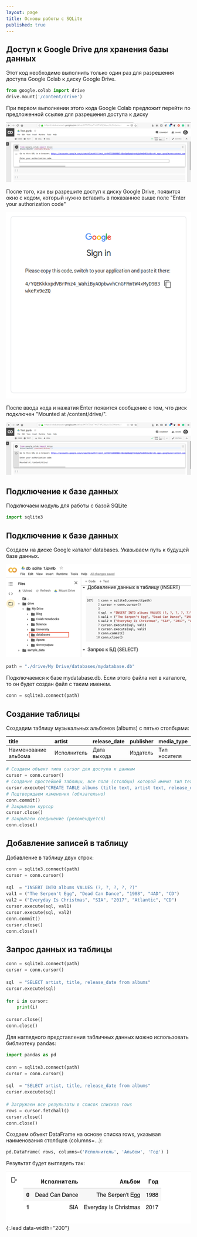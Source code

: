 ```yaml
---
layout: page
title: Основы работы c SQLite
published: true
---
```


## Доступ к Google Drive для хранения базы данных

Этот код необходимо выполнить только один раз для разрешения доступа Google Colab к диску Google Drive.  

~~~python
from google.colab import drive
drive.mount('/content/drive')
~~~

При первом выполнении этого кода Google Colab предложит перейти по предложенной ссылке для разрешения доступа к диску 

![database_folder.png](/pages/databases/auth_gd_1.png)

После того, как вы разрешите доступ к диску Google Drive, появится окно с кодом, который нужно вставить в показанное выше поле "Enter your authorization code"

![database_folder.png](/pages/databases/auth_gd_2.png)

После ввода кода и нажатия Enter появится сообщение о том, что диск подключен "Mounted at /content/drive/".

![database_folder.png](/pages/databases/auth_gd_3.png)

## Подключение к базе данных

Подключаем модуль для работы с базой SQLite

~~~python
import sqlite3
~~~

## Подключение к базе данных

Создаем на диске Google каталог databases. Указываем путь к будущей базе данных.

![database_folder.png](/pages/databases/database_folder.png)

~~~python 
path = "./drive/My Drive/databases/mydatabase.db"
~~~

Подключаемся к базе mydatabase.db. Если этого файла нет в каталоге, то он будет создан файл с таким именем. 

~~~python
conn = sqlite3.connect(path)
~~~

## Создание таблицы

Создадим таблицу музыкальных альбомов (albums) с пятью столбцами:

| title           |artist      | release_date | publisher     | media_type |
|:----------------|:-----------|:-------------|:--------------|:-----------|
| Наименование альбома   | Исполнитель | Дата выхода  | Издатель      | Тип носителя |

~~~python
# Создаем объект типа cursor для доступа к данным
cursor = conn.cursor()
# Создание простейшей таблицы, все поля (столбцы) которой имеют тип text
cursor.execute("CREATE TABLE albums (title text, artist text, release_date text, publisher text, media_type text)")
# Подтверждаем изменения (обязательно)
conn.commit()
# Закрываем курсор
cursor.close()
# Закрываем соединение (рекомендуется)
conn.close()
~~~

## Добавление записей в таблицу

Добавление в таблицу двух строк:

~~~python
conn = sqlite3.connect(path)
cursor = conn.cursor()

sql  = "INSERT INTO albums VALUES (?, ?, ?, ?, ?)"
val1 = ("The Serpen't Egg", "Dead Can Dance", "1988", "4AD", "CD")
val2 = ("Everyday Is Christmas", "SIA", "2017", "Atlantic", "CD")
cursor.execute(sql, val1)
cursor.execute(sql, val2)
conn.commit()
cursor.close()
conn.close()
~~~

## Запрос данных из таблицы

~~~python
conn = sqlite3.connect(path)
cursor = conn.cursor()

sql  = "SELECT artist, title, release_date from albums"
cursor.execute(sql)

for i in cursor:
    print(i)

cursor.close()
conn.close()
~~~

Для наглядного представления табличных данных можно использовать библиотеку pandas:

~~~python
import pandas as pd

conn = sqlite3.connect(path)
cursor = conn.cursor()

sql  = "SELECT artist, title, release_date from albums"
cursor.execute(sql)

# Загружаем все результаты в список списков rows 
rows = cursor.fetchall()
cursor.close()
conn.close()
~~~

Создаем объект DataFrame на основе списка rows, указывая наименования столбцов (columns=...):

~~~python
pd.DataFrame( rows, columns=('Исполнитель', 'Альбом', 'Год') )
~~~

Результат будет выглядеть так:

![database_folder.png](/pages/databases/panda_table_res.png){:.lead data-width="200"}

